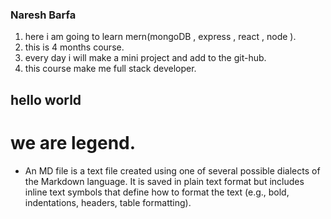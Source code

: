 ### Naresh Barfa
1. here i am going to learn mern(mongoDB , express , react , node ).
2. this is 4 months course.
3. every day i will make a mini project and add  to the git-hub.
4. this course make me full stack developer.

## hello world

# we are legend. 

- An MD file is a text file created using one of several possible dialects of the Markdown language. It is saved in plain text format but includes inline text symbols that define how to format the text (e.g., bold, indentations, headers, table formatting).
 
 
